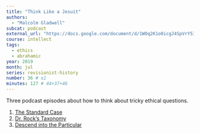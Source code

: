 ```yaml
---
title: "Think Like a Jesuit"
authors:
  - "Malcolm Gladwell"
subcat: podcast
external_url: "https://docs.google.com/document/d/1WOq2K1o0icgJ4SpVrY53gZsIF8jQOsZXqHL7WACCdCs/edit?usp=drivesdk"
course: intellect
tags:
  - ethics
  - abrahamic
year: 2019
month: jul
series: revisionist-history
number: 36 # ±1
minutes: 127 # 44+37+46
---
```


Three podcast episodes about how to think about tricky ethical questions.

  1. [The Standard Case](https://www.pushkin.fm/podcasts/revisionist-history/the-standard-case)
  2. [Dr. Rock’s Taxonomy](https://www.pushkin.fm/podcasts/revisionist-history/dr-rocks-taxonomy)
  3. [Descend into the Particular](https://www.pushkin.fm/podcasts/revisionist-history/descend-into-the-particular)
